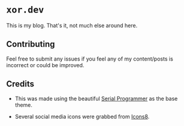 # `xor.dev`

This is my blog. That's it, not much else around here.

## Contributing

Feel free to submit any issues if you feel any of my content/posts is incorrect or could be improved.

## Credits

- This was made using the beautiful [Serial Programmer](https://github.com/sharadcodes/jekyll-theme-serial-programmer) as the base theme.

- Several social media icons were grabbed from [Icons8](https://iconos8.es/).
